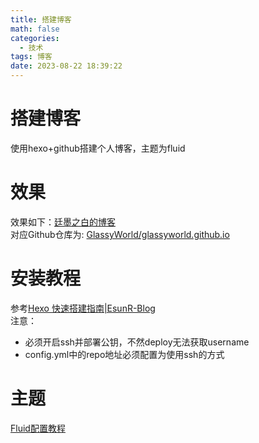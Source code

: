 ```yaml
---
title: 搭建博客
math: false
categories:
  - 技术
tags: 博客
date: 2023-08-22 18:39:22
---
```

# 搭建博客
使用hexo+github搭建个人博客，主题为fluid
# 效果
效果如下：[廷墨之白的博客](glassyworld.github.io)  
对应Github仓库为: [GlassyWorld/glassyworld.github.io](https://github.com/GlassyWorld/glassyworld.github.io)
# 安装教程
参考[Hexo 快速搭建指南|EsunR-Blog](https://blog.esunr.xyz/2022/06/64163235c30f.html#1-%E5%AE%89%E8%A3%85%E4%B8%8E%E4%BD%BF%E7%94%A8-Hexo)  
注意：  
* 必须开启ssh并部署公钥，不然deploy无法获取username
* config.yml中的repo地址必须配置为使用ssh的方式
# 主题
[Fluid配置教程](https://hexo.fluid-dev.com/docs/guide/#%E5%85%B3%E4%BA%8E%E6%8C%87%E5%8D%97)
